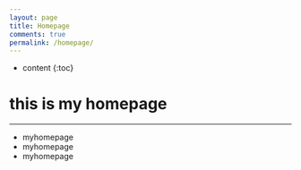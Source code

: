```yaml
---
layout: page
title: Homepage
comments: true
permalink: /homepage/
---
```


* content
{:toc}

# this is my homepage
---
- myhomepage
- myhomepage
- myhomepage
